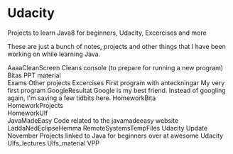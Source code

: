 # Udacity
Projects to learn Java8 for beginners, Udacity, Excercises and more


These are just a bunch of notes, projects and other things that I have been working on while learning Java.


AaaaCleanScreen	                        Cleans console (to prepare for running a new program)     
Bitas PPT material        
Exams	Other projects
Excercises
First program with anteckningar         My very first program
GoogleResultat                          Google is my best friend. Instead of googling again, I'm saving a few tidbits here.
HomeworkBita                            
HomeworkProjects                        
HomeworkUlf                             
JavaMadeEasy                            Code related to the javamadeeasy website
LaddaNedEclipseHemma
RemoteSystemsTempFiles
Udacity	Update November                 Projects linked to Java for beginners over at awesome Udacity
Ulfs_lectures
Ulfs_material
VPP
